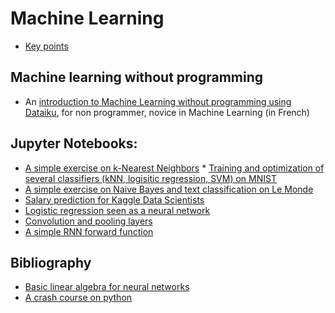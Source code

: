 # Machine Learning



* [Key points](main_points.html)


## Machine learning without programming

* An [introduction to Machine Learning without programming using Dataiku](dataiku/index_ml_dataiku.html), for non programmer, novice in Machine Learning (in French)

## Jupyter Notebooks:

* [A simple exercise on k-Nearest Neighbors](notebooks/knn_exercise_template.ipynb) * [Training and optimization of several classifiers (kNN, logisitic regression, SVM) on MNIST](notebooks/MNIST_all_stars_template.ipynb) 
* [A simple exercise on Naive Bayes and text classification on Le Monde](notebooks/naivebayes_exercise_template.ipynb)  
* [Salary prediction for Kaggle Data Scientists](notebooks/tree_kaggle_template.ipynb)  
* [Logistic regression seen as a neural network](notebooks/logistic_NN_template.ipynb)
* [Convolution and pooling layers](notebooks/conv_nn_template.ipynb)
* [A simple RNN forward function](notebooks/RNN_template.ipynb)

## Bibliography

* [Basic linear algebra for neural networks](biblio/0_LinearAlgebraforNN.pdf)
* [A crash course on python](biblio/2017-vl-ml-cha-python-crash-course.pdf)
